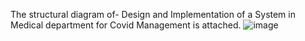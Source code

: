 The structural diagram of- Design and Implementation of a System in Medical department for Covid Management is attached.
![image](https://user-images.githubusercontent.com/80674639/114261731-d2f35180-99f9-11eb-9a0d-714b9d9b12f1.png)
